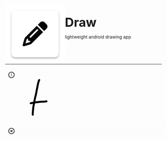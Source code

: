 <div>
    <img  src=".gitassets/logo.png" align="left" style="float: left"> 
<br>
<br>
    <div>
        <p style="font-weight: bolder; font-size: 40px; padding: 0px; margin:0px"> Draw </p>
        <p>lightweight android drawing app</p>
    </div>
</div>
<br>
<br>
<br>
<hr>
<img src=".gitassets/Screenrecorder.gif">
